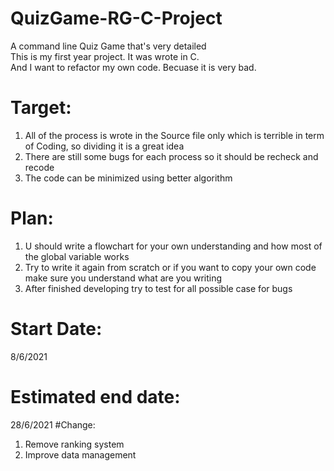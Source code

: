 # QuizGame-RG-C-Project
A command line Quiz Game that's very detailed <br>
This is my first year project. It was wrote in C.<br>
And I want to refactor my own code. Becuase it is very bad.
# Target:
1. All of the process is wrote in the Source file only which is terrible in term of Coding, so dividing it is a great idea<br>
2. There are still some bugs for each process so it should be recheck and recode<br>
3. The code can be minimized using better algorithm<br>
# Plan:
1. U should write a flowchart for your own understanding and how most of the global variable works  
2. Try to write it again from scratch or if you want to copy your own code make sure you understand what are you writing
3. After finished developing try to test for all possible case for bugs
# Start Date:
8/6/2021
# Estimated end date:
28/6/2021
#Change:
1. Remove ranking system
2. Improve data management
